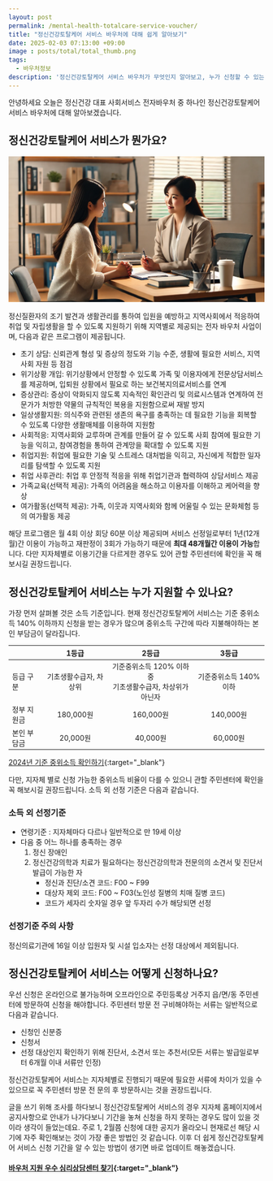 ```yaml
---
layout: post
permalink: /mental-health-totalcare-service-voucher/
title: "정신건강토탈케어 서비스 바우처에 대해 쉽게 알아보기"
date: 2025-02-03 07:13:00 +09:00
image : posts/total/total_thumb.png
tags:
  - 바우처정보
description: '정신건강토탈케어 서비스 바우처가 무엇인지 알아보고, 누가 신청할 수 있는지 어떤 혜택이 있는지 살펴보겠습니다.'
---
```


안녕하세요 오늘은 정신건강 대표 사회서비스 전자바우처 중 하나인 정신건강토탈케어 서비스 바우처에 대해 알아보겠습니다.<br>

## 정신건강토탈케어 서비스가 뭔가요?

![취업지원 상담을 받고 있는 사람](/images/posts/total/person_receiving_employment_support_consultaion.webp)

정신질환자의 조기 발견과 생활관리를 통하여 입원을 예방하고 지역사회에서 적응하여 취업 및 자립생활을 할 수 있도록 지원하기 위해 지역별로 제공되는 전자 바우처 사업이며, 다음과 같은 프로그램이 제공됩니다.

- 초기 상담: 신뢰관계 형성 및 증상의 정도와 기능 수준, 생활에 필요한 서비스, 지역사회 자원 등 점검
- 위기상황 개입: 위기상황에서 안정할 수 있도록 가족 및 이용자에게 전문상담서비스를 제공하며, 입퇴원 상황에서 필요로 하는 보건복지의료서비스를 연계
- 증상관리: 증상이 악화되지 않도록 지속적인 확인관리 및 의료시스템과 연계하여 전문가가 처방한 약물의 규칙적인 복용을 지원함으로써 재발 방지
- 일상생활지원: 의식주와 관련된 생존의 욕구를 충족하는 데 필요한 기능을 회복할 수 있도록 다양한 생활매체를 이용하여 지원함
- 사회적응: 지역사회와 교루하며 관계를 만들어 갈 수 있도록 사회 참여에 필요한 기능을 익히고, 참여경험을 통하여 관계망을 확대할 수 있도록 지원
- 취업지원: 취업에 필요한 기술 및 스트레스 대처법을 익히고, 자신에게 적합한 일자리를 탐색할 수 있도록 지원
- 취업 사후관리: 취업 후 안정적 적응을 위해 취업기관과 협력하여 상담서비스 제공
- 가족교육(선택적 제공): 가족의 어려움을 해소하고 이용자를 이해하고 케어력을 향상
- 여가활동(선택적 제공): 가족, 이웃과 지역사회와 함께 어울릴 수 있는 문화체험 등의 여가활동 제공

해당 프로그램은 월 4회 이상 회당 60분 이상 제공되며 서비스 선정일로부터 1년(12개월)간 이용이 가능하고 재판정이 3회가 가능하기 때문에 **최대 48개월간 이용이 가능**합니다. 다만 지자체별로 이용기간을 다르게한 경우도 있어 관할 주민센터에 확인을 꼭 해보시길 권장드립니다.

## 정신건강토탈케어 서비스는 누가 지원할 수 있나요?

가장 먼저 살펴볼 것은 소득 기준입니다. 현재 정신건강토탈케어 서비스는 기준 중위소득 140% 이하까지 신청을 받는 경우가 많으며 중위소득 구간에 따라 지불해야하는 본인 부담금이 달라집니다.

|        | 1등급          | 2등급                                     | 3등급            |
|:------ |:------------:|:---------------------------------------:|:--------------:|
| 등급 구분  | 기초생활수급자, 차상위 | 기준중위소득 120% 이하 중<br />기초생활수급자, 차상위가 아닌자 | 기준중위소득 140% 이하 |
| 정부 지원금 | 180,000원     | 160,000원                                | 140,000원       |
| 본인 부담금 | 20,000원      | 40,000원                                 | 60,000원        |

[2024년 기준 중위소득 확인하기](https://www.changwon.go.kr/youth/05085/05245.web){:target="_blank"}

다만, 지자체 별로 신청 가능한 중위소득 비율이 다를 수 있으니 관할 주민센터에 확인을 꼭 해보시길 권장드립니다. 소득 외 선정 기준은 다음과 같습니다.

### 소득 외 선정기준

- 연령기준 : 지자체마다 다르나 일반적으로 만 19세 이상
- 다음 중 어느 하나를 충족하는 경우
  1. 정신 장애인
  2. 정신건강의학과 치료가 필요하다는 정신건강의학과 전문의의 소견서 및 진단서 발급이 가능한 자
     - 정신과 진단/소견 코드: F00 ~ F99
     - 대상자 제외 코드: F00 ~ F03(노인성 질병의 치매 질병 코드)
     - 코드가 세자리 숫자일 경우 앞 두자리 수가 해당되면 선정

### 선정기준 주의 사항

정신의료기관에 16일 이상 입원자 및 시설 입소자는 선정 대상에서 제외됩니다.

## 정신건강토탈케어 서비스는 어떻게 신청하나요?

우선 신청은 온라인으로 불가능하며 오프라인으로 주민등록상 거주지 읍/면/동 주민센터에 방문하여 신청을 해야합니다. 주민센터 방문 전 구비해야하는 서류는 일반적으로 다음과 같습니다.

- 신청인 신분증
- 신청서
- 선정 대상인지 확인하기 위해 진단서, 소견서 또는 추천서(모든 서류는 발급일로부터 6개월 이내 서류만 인정)

정신건강토탈케어 서비스는 지자체별로 진행되기 때문에 필요한 서류에 차이가 있을 수 있으므로 꼭 주민센터 방문 전 문의 후 방문하시는 것을 권장드립니다.

글을 쓰기 위해 조사를 하다보니 정신건강토탈케어 서비스의 경우 지자체 홈페이지에서 공지사항으로 안내가 나가다보니 기간을 놓쳐 신청을 하지 못하는 경우도 많이 있을 것이라 생각이 들었는데요. 주로 1, 2월쯤 신청에 대한 공지가 올라오니 현재로선 해당 시기에 자주 확인해보는 것이 가장 좋은 방법인 것 같습니다. 이후 더 쉽게 정신건강토탈케어 서비스 신청 기간을 알 수 있는 방법이 생기면 바로 업데이트 해놓겠습니다.

#### [바우처 지원 우수 심리상담센터 찾기](https://bluecheese.kr/?utm_source=blog&utm_medium=social&utm_campaign=bluecheese_blog&utm_content=mental_totalcare_voucher){:target="_blank"}
